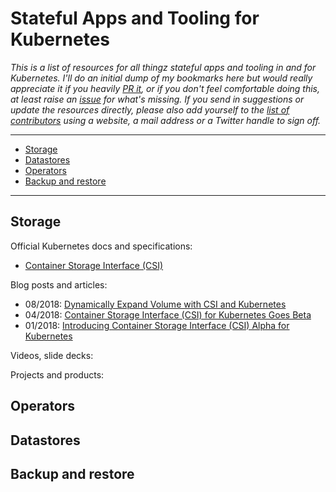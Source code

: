 # Stateful Apps and Tooling for Kubernetes

_This is a list of resources for all thingz stateful apps and tooling in and for Kubernetes. I'll do an initial dump of my bookmarks here but would really appreciate it if you heavily [PR it](https://github.com/mhausenblas/stateful-kubernetes/pulls), or if you don't feel comfortable doing this, at least raise an [issue](https://github.com/mhausenblas/stateful-kubernetes/issues) for what's missing. If you send in suggestions or update the resources directly, please also add yourself to the [list of contributors](CONTRIBUTORS) using a website, a mail address or a Twitter handle to sign off._

---

- [Storage](#storage)
- [Datastores](#datastores)
- [Operators](#operators)
- [Backup and restore](#backup-and-restore)

---

## Storage

Official Kubernetes docs and specifications:

- [Container Storage Interface (CSI)](https://github.com/container-storage-interface/spec)

Blog posts and articles:

- 08/2018: [Dynamically Expand Volume with CSI and Kubernetes](https://kubernetes.io/blog/2018/08/02/dynamically-expand-volume-with-csi-and-kubernetes/)
- 04/2018: [Container Storage Interface (CSI) for Kubernetes Goes Beta](https://kubernetes.io/blog/2018/04/10/container-storage-interface-beta/)
- 01/2018: [Introducing Container Storage Interface (CSI) Alpha for Kubernetes](https://kubernetes.io/blog/2018/01/introducing-container-storage-interface/)

Videos, slide decks:

Projects and products:


## Operators

## Datastores

## Backup and restore

